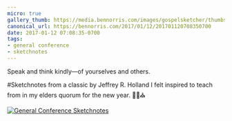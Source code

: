 ```yaml
---
micro: true
gallery_thumb: https://media.bennorris.com/images/gospelsketcher/thumbs/holland-tongue-of-angels.jpg
canonical_url: https://bennorris.com/2017/01/12/201701120708350700
date: 2017-01-12 07:08:35-0700
tags:
- general conference
- sketchnotes
---
```


Speak and think kindly—of yourselves and others.

#Sketchnotes from a classic by Jeffrey R. Holland I felt inspired to teach from in my elders quorum for the new year. ✍🏼⛪️

[![General Conference Sketchnotes](https://media.bennorris.com/images/gospelsketcher/general-conference/holland-tongue-of-angels.jpg)](https://media.bennorris.com/images/gospelsketcher/general-conference/holland-tongue-of-angels.jpg)